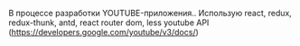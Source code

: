 В процессе разработки YOUTUBE-приложения..
Использую react, redux, redux-thunk, antd, react router dom, less
youtube API (https://developers.google.com/youtube/v3/docs/)
